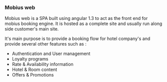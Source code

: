 ### Mobius web ###

Mobius web is a SPA built using angular 1.3 to act as the front end for mobius
booking engine. It is hosted as a complete site and usually run along side
customer's main site.

It's main purpose is to provide a booking flow for hotel company's and provide
several other features such as :

 - Authentication and User management
 - Loyalty programs
 - Rate & Availability information
 - Hotel & Room content
 - Offers & Promotions
